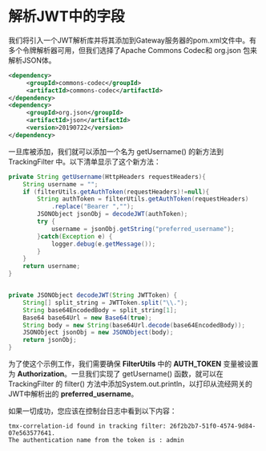 # 解析JWT中的字段

我们将引入一个JWT解析库并将其添加到Gateway服务器的pom.xml文件中。有多个令牌解析器可用，但我们选择了Apache Commons Codec和 org.json 包来解析JSON体。

```xml
<dependency>
     <groupId>commons-codec</groupId>
     <artifactId>commons-codec</artifactId>
</dependency>
<dependency>
     <groupId>org.json</groupId>
     <artifactId>json</artifactId>
     <version>20190722</version>
</dependency>
```

一旦库被添加，我们就可以添加一个名为 getUsername() 的新方法到 TrackingFilter 中。以下清单显示了这个新方法：

```java
private String getUsername(HttpHeaders requestHeaders){
	String username = "";
	if (filterUtils.getAuthToken(requestHeaders)!=null){
		String authToken = filterUtils.getAuthToken(requestHeaders)
			.replace("Bearer ","");
        JSONObject jsonObj = decodeJWT(authToken);
        try {
        	username = jsonObj.getString("preferred_username");
        }catch(Exception e) {
        	logger.debug(e.getMessage());
        }
	}
	return username;
}


private JSONObject decodeJWT(String JWTToken) {
	String[] split_string = JWTToken.split("\\.");
	String base64EncodedBody = split_string[1];
	Base64 base64Url = new Base64(true);
	String body = new String(base64Url.decode(base64EncodedBody));
	JSONObject jsonObj = new JSONObject(body);
	return jsonObj;
}
```

为了使这个示例工作，我们需要确保 **FilterUtils** 中的 **AUTH\_TOKEN** 变量被设置为 **Authorization**。一旦我们实现了 getUsername() 函数，就可以在 TrackingFilter 的 filter() 方法中添加System.out.println，以打印从流经网关的JWT中解析出的 **preferred\_username**。

如果一切成功，您应该在控制台日志中看到以下内容：

```log
tmx-correlation-id found in tracking filter: 26f2b2b7-51f0-4574-9d84-07e563577641. 
The authentication name from the token is : admin
```
